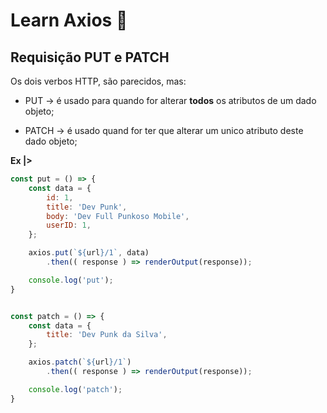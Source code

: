 # Learn Axios 👾

## Requisição PUT e PATCH
Os dois verbos HTTP, são parecidos, mas:

+ PUT -> é usado para quando for alterar **todos** os atributos de um dado objeto;

+ PATCH -> é usado quand for ter que alterar um unico atributo deste dado objeto;

**Ex |>**

```js
const put = () => {
    const data = {
        id: 1,
        title: 'Dev Punk',
        body: 'Dev Full Punkoso Mobile',
        userID: 1,
    };

    axios.put(`${url}/1`, data)
        .then(( response ) => renderOutput(response));

    console.log('put');
}


const patch = () => {
    const data = {
        title: 'Dev Punk da Silva',
    };

    axios.patch(`${url}/1`)
        .then(( response ) => renderOutput(response));

    console.log('patch');
}
```
